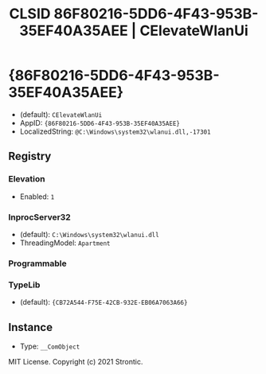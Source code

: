 ﻿---
title: "CLSID 86F80216-5DD6-4F43-953B-35EF40A35AEE | CElevateWlanUi"
excerpt: What is COM-Object CLSID 86F80216-5DD6-4F43-953B-35EF40A35AEE?
---

# {86F80216-5DD6-4F43-953B-35EF40A35AEE}

* (default): `CElevateWlanUi`
* AppID: `{86F80216-5DD6-4F43-953B-35EF40A35AEE}`
* LocalizedString: `@C:\Windows\system32\wlanui.dll,-17301`

## Registry


### Elevation

* Enabled: `1`

### InprocServer32

* (default): `C:\Windows\system32\wlanui.dll`
* ThreadingModel: `Apartment`

### Programmable


### TypeLib

* (default): `{CB72A544-F75E-42CB-932E-EB06A7063A66}`

## Instance

* Type: `__ComObject`

MIT License. Copyright (c) 2021 Strontic.



